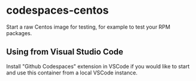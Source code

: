 # codespaces-centos

Start a raw Centos image for testing, for example to test your RPM packages.

## Using from Visual Studio Code

Install "Github Codespaces" extension in VSCode if you would like to start and use this container from a local VSCode instance.

